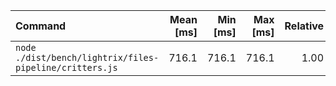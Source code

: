 | Command | Mean [ms] | Min [ms] | Max [ms] | Relative |
|:---|---:|---:|---:|---:|
| `node ./dist/bench/lightrix/files-pipeline/critters.js` | 716.1 | 716.1 | 716.1 | 1.00 |
